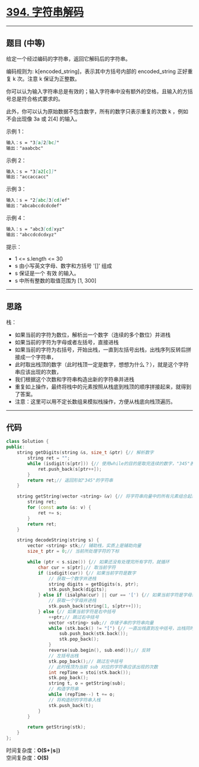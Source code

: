 # [394. 字符串解码](https://leetcode.cn/problems/decode-string/description/)

---

## 题目 (中等)

给定一个经过编码的字符串，返回它解码后的字符串。  

编码规则为: k[encoded_string]，表示其中方括号内部的 encoded_string 正好重复 k 次。注意 k 保证为正整数。  

你可以认为输入字符串总是有效的；输入字符串中没有额外的空格，且输入的方括号总是符合格式要求的。  

此外，你可以认为原始数据不包含数字，所有的数字只表示重复的次数 k ，例如不会出现像 3a 或 2[4] 的输入。  

示例 1：  

```markdown
输入：s = "3[a]2[bc]"
输出："aaabcbc"
```

示例 2：  

```markdown
输入：s = "3[a2[c]]"
输出："accaccacc"
```

示例 3：  

```markdown
输入：s = "2[abc]3[cd]ef"
输出："abcabccdcdcdef"
```

示例 4：  

```markdown
输入：s = "abc3[cd]xyz"
输出："abccdcdcdxyz"
```

提示：  

- 1 <= s.length <= 30
- s 由小写英文字母、数字和方括号 '[]' 组成
- s 保证是一个 有效 的输入。
- s 中所有整数的取值范围为 [1, 300]

---

## 思路

栈：  

- 如果当前的字符为数位，解析出一个数字（连续的多个数位）并进栈
- 如果当前的字符为字母或者左括号，直接进栈
- 如果当前的字符为右括号，开始出栈，一直到左括号出栈，出栈序列反转后拼接成一个字符串，
- 此时取出栈顶的数字（此时栈顶一定是数字，想想为什么？），就是这个字符串应该出现的次数，
- 我们根据这个次数和字符串构造出新的字符串并进栈
- 重复如上操作，最终将栈中的元素按照从栈底到栈顶的顺序拼接起来，就得到了答案。
- 注意：这里可以用不定长数组来模拟栈操作，方便从栈底向栈顶遍历。

---

## 代码

```C++
class Solution {
public:
    string getDigits(string &s, size_t &ptr) {// 解析数字
        string ret = "";
        while (isdigit(s[ptr])) {// 使用while的目的是取完连续的数字，"345"表示345
            ret.push_back(s[ptr++]);
        }
        return ret;// 返回形如"345"的字符串
    }

    string getString(vector <string> &v) {// 将字符串向量中的所有元素组合起来成为一整个字符串
        string ret;
        for (const auto &s: v) {
            ret += s;
        }
        return ret;
    }

    string decodeString(string s) {
        vector <string> stk;// 辅助栈，实质上是辅助向量
        size_t ptr = 0;// 当前所处理字符的下标

        while (ptr < s.size()) {// 如果还没有处理完所有字符，就循环
            char cur = s[ptr];// 取当前字符
            if (isdigit(cur)) {// 如果当前字符是数字
                // 获取一个数字并进栈
                string digits = getDigits(s, ptr);
                stk.push_back(digits);
            } else if (isalpha(cur) || cur == '[') {// 如果当前字符是字母或者左中括号
                // 获取一个字母并进栈
                stk.push_back(string(1, s[ptr++])); 
            } else {// 如果当前字符是右中括号
                ++ptr;// 跳过右中括号
                vector <string> sub;// 存储子串的字符串向量
                while (stk.back() != "[") {// 一直出栈直到左中括号，出栈同时添加到字符串向量中
                    sub.push_back(stk.back());
                    stk.pop_back();
                }
                reverse(sub.begin(), sub.end());// 反转
                // 左括号出栈
                stk.pop_back();// 跳过左中括号
                // 此时栈顶为当前 sub 对应的字符串应该出现的次数
                int repTime = stoi(stk.back()); 
                stk.pop_back();
                string t, o = getString(sub);
                // 构造字符串
                while (repTime--) t += o; 
                // 将构造好的字符串入栈
                stk.push_back(t);
            }
        }

        return getString(stk);
    }
};
```

时间复杂度：**O(S+∣s∣)**  
空间复杂度：**O(S)**
